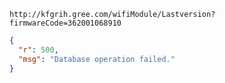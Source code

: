 `http://kfgrih.gree.com/wifiModule/Lastversion?firmwareCode=362001068910`

```json
{
  "r": 500,
  "msg": "Database operation failed."
}
```